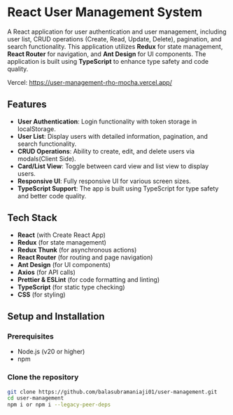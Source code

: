 # React User Management System

A React application for user authentication and user management, including user list, CRUD operations (Create, Read, Update, Delete), pagination, and search functionality. This application utilizes **Redux** for state management, **React Router** for navigation, and **Ant Design** for UI components. The application is built using **TypeScript** to enhance type safety and code quality.

Vercel: https://user-management-rho-mocha.vercel.app/

## Features

- **User Authentication**: Login functionality with token storage in localStorage.
- **User List**: Display users with detailed information, pagination, and search functionality.
- **CRUD Operations**: Ability to create, edit, and delete users via modals(Client Side).
- **Card/List View**: Toggle between card view and list view to display users.
- **Responsive UI**: Fully responsive UI for various screen sizes.
- **TypeScript Support**: The app is built using TypeScript for type safety and better code quality.

## Tech Stack

- **React** (with Create React App)
- **Redux** (for state management)
- **Redux Thunk** (for asynchronous actions)
- **React Router** (for routing and page navigation)
- **Ant Design** (for UI components)
- **Axios** (for API calls)
- **Prettier & ESLint** (for code formatting and linting)
- **TypeScript** (for static type checking)
- **CSS** (for styling)

## Setup and Installation

### Prerequisites

- Node.js (v20 or higher)
- npm

### Clone the repository

```bash
git clone https://github.com/balasubramaniaji01/user-management.git
cd user-management
npm i or npm i --legacy-peer-deps
